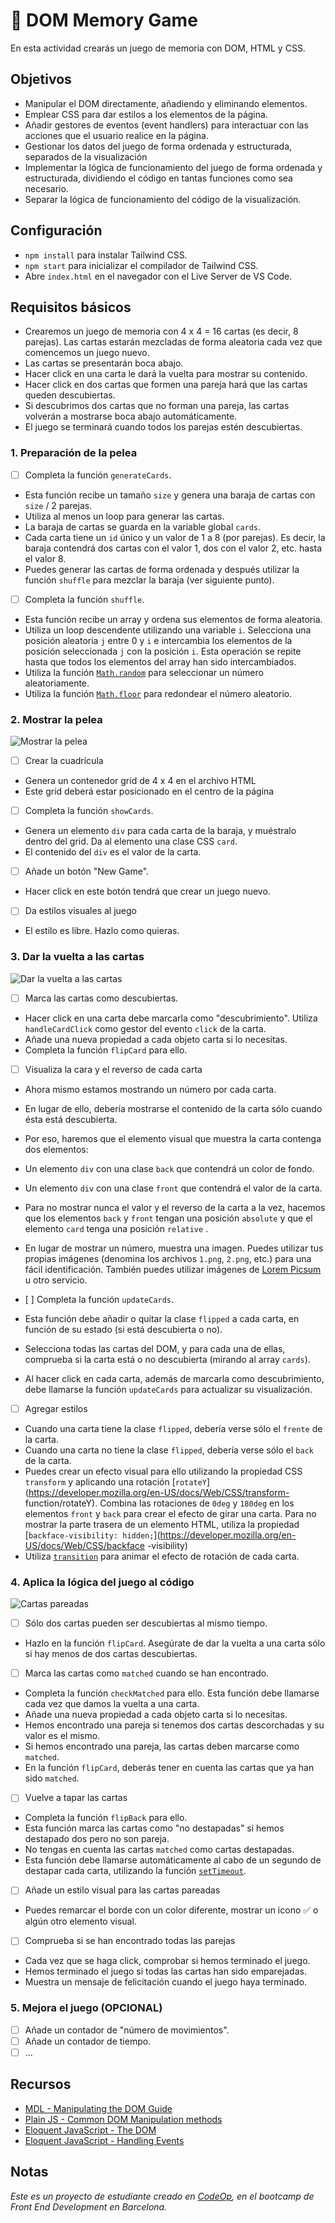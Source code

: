# 🧠 DOM Memory Game

En esta actividad crearás un juego de memoria con DOM, HTML y CSS.

## Objetivos

- Manipular el DOM directamente, añadiendo y eliminando elementos.
- Emplear CSS para dar estilos a los elementos de la página.
- Añadir gestores de eventos (event handlers) para interactuar con las acciones que el usuario realice en la página.
- Gestionar los datos del juego de forma ordenada y estructurada, separados de la visualización
- Implementar la lógica de funcionamiento del juego de forma ordenada y estructurada, dividiendo el código en tantas funciones como sea necesario.
- Separar la lógica de funcionamiento del código de la visualización.

## Configuración

- `npm install` para instalar Tailwind CSS.
- `npm start` para inicializar el compilador de Tailwind CSS.
- Abre `index.html` en el navegador con el Live Server de VS Code.

## Requisitos básicos

- Crearemos un juego de memoria con 4 x 4 = 16 cartas (es decir, 8 parejas).
Las cartas estarán mezcladas de forma aleatoria cada vez que comencemos un juego nuevo.
- Las cartas se presentarán boca abajo.
- Hacer click en una carta le dará la vuelta para mostrar su contenido.
- Hacer click en dos cartas que formen una pareja hará que las cartas queden descubiertas.
- Si descubrimos dos cartas que no forman una pareja, las cartas volverán a mostrarse boca abajo automáticamente.
- El juego se terminará cuando todos los parejas estén descubiertas.

### 1. Preparación de la pelea

- [ ] Completa la función `generateCards`.

- Esta función recibe un tamaño `size` y genera una baraja de cartas con `size` / 2 parejas.
- Utiliza al menos un loop para generar las cartas.
- La baraja de cartas se guarda en la variable global `cards`.
- Cada carta tiene un `id` único y un valor de 1 a 8 (por parejas). Es decir, la baraja contendrá dos cartas con el valor 1, dos con el valor 2, etc. hasta el valor 8.
- Puedes generar las cartas de forma ordenada y después utilizar la función `shuffle` para mezclar la baraja (ver siguiente punto).

- [ ] Completa la función `shuffle`.

- Esta función recibe un array y ordena sus elementos de forma aleatoria.
- Utiliza un loop descendente utilizando una variable `i`. Selecciona una posición aleatoria `j` entre 0 y `i` e intercambia los elementos de la posición seleccionada `j` con la posición `i`. Esta operación se repite hasta que todos los elementos del array han sido intercambiados.
- Utiliza la función [`Math.random`](https://developer.mozilla.org/en-US/docs/Web/JavaScript/Reference/Global_Objects/Math/random) para seleccionar un número aleatoriamente.
- Utiliza la función [`Math.floor`](https://developer.mozilla.org/en-US/docs/Web/JavaScript/Reference/Global_Objects/Math/floor) para redondear el número aleatorio.

### 2. Mostrar la pelea

![Mostrar la pelea](img/img1.png)

- [ ] Crear la cuadrícula

- Genera un contenedor grid de 4 x 4 en el archivo HTML
- Este grid deberá estar posicionado en el centro de la página

- [ ] Completa la función `showCards`.

- Genera un elemento `div` para cada carta de la baraja, y muéstralo dentro del grid. Da al elemento una clase CSS `card`.
- El contenido del `div` es el valor de la carta.

- [ ] Añade un botón "New Game".

- Hacer click en este botón tendrá que crear un juego nuevo.

- [ ] Da estilos visuales al juego
- El estilo es libre. Hazlo como quieras.

### 3. Dar la vuelta a las cartas

![Dar la vuelta a las cartas](img/img2.png)

- [ ] Marca las cartas como descubiertas.

 - Hacer click en una carta debe marcarla como "descubrimiento". Utiliza `handleCardClick` como gestor del evento `click` de la carta.
 - Añade una nueva propiedad a cada objeto carta si lo necesitas.
 - Completa la función `flipCard` para ello.

- [ ] Visualiza la cara y el reverso de cada carta

 - Ahora mismo estamos mostrando un número por cada carta.
 - En lugar de ello, debería mostrarse el contenido de la carta sólo cuando ésta está descubierta.
 - Por eso, haremos que el elemento visual que muestra la carta contenga dos elementos:
 - Un elemento `div` con una clase `back` que contendrá un color de fondo.
 - Un elemento `div` con una clase `front` que contendrá el valor de la carta.
 - Para no mostrar nunca el valor y el reverso de la carta a la vez, hacemos que los elementos `back` y `front` tengan una posición `absolute` y que el elemento `card` tenga una posición `relative` .
 - En lugar de mostrar un número, muestra una imagen. Puedes utilizar tus propias imágenes (denomina los archivos `1.png`, `2.png`, etc.) para una fácil identificación. También puedes utilizar imágenes de [Lorem Picsum](https://picsum.photos/) u otro servicio.

- [ ] Completa la función `updateCards`.

 - Esta función debe añadir o quitar la clase `flipped` a cada carta, en función de su estado (si está descubierta o no).
 - Selecciona todas las cartas del DOM, y para cada una de ellas, comprueba si la carta está o no descubierta (mirando al array `cards`).
 - Al hacer click en cada carta, además de marcarla como descubrimiento, debe llamarse la función `updateCards` para actualizar su visualización.

- [ ] Agregar estilos
 - Cuando una carta tiene la clase `flipped`, debería verse sólo el `frente` de la carta.
 - Cuando una carta no tiene la clase `flipped`, debería verse sólo el `back` de la carta.
 - Puedes crear un efecto visual para ello utilizando la propiedad CSS `transform` y aplicando una rotación [`rotateY`](https://developer.mozilla.org/en-US/docs/Web/CSS/transform- function/rotateY). Combina las rotaciones de `0deg` y `180deg` en los elementos `front` y `back` para crear el efecto de girar una carta. Para no mostrar la parte trasera de un elemento HTML, utiliza la propiedad [`backface-visibility: hidden;`](https://developer.mozilla.org/en-US/docs/Web/CSS/backface -visibility)
 - Utiliza [`transition`](https://developer.mozilla.org/en-US/docs/Web/CSS/CSS_Transitions/Using_CSS_transitions) para animar el efecto de rotación de cada carta.

### 4. Aplica la lógica del juego al código

![Cartas pareadas](img/img3.png)

- [ ] Sólo dos cartas pueden ser descubiertas al mismo tiempo.

 - Hazlo en la función `flipCard`. Asegúrate de dar la vuelta a una carta sólo si hay menos de dos cartas descubiertas.

- [ ] Marca las cartas como `matched` cuando se han encontrado.

 - Completa la función `checkMatched` para ello. Esta función debe llamarse cada vez que damos la vuelta a una carta.
 - Añade una nueva propiedad a cada objeto carta si lo necesitas.
 - Hemos encontrado una pareja si tenemos dos cartas descorchadas y su valor es el mismo.
 - Si hemos encontrado una pareja, las cartas deben marcarse como `matched`.
 - En la función `flipCard`, deberás tener en cuenta las cartas que ya han sido `matched`.

- [ ] Vuelve a tapar las cartas

 - Completa la función `flipBack` para ello.
 - Esta función marca las cartas como "no destapadas" si hemos destapado dos pero no son pareja.
 - No tengas en cuenta las cartas `matched` como cartas destapadas.
 - Esta función debe llamarse automáticamente al cabo de un segundo de destapar cada carta, utilizando la función [`setTimeout`](https://developer.mozilla.org/en-US/docs/Web/API/setTimeout ).

- [ ] Añade un estilo visual para las cartas pareadas

 - Puedes remarcar el borde con un color diferente, mostrar un icono ✅ o algún otro elemento visual.

- [ ] Comprueba si se han encontrado todas las parejas

 - Cada vez que se haga click, comprobar si hemos terminado el juego.
 - Hemos terminado el juego si todas las cartas han sido emparejadas.
 - Muestra un mensaje de felicitación cuando el juego haya terminado.

### 5. Mejora el juego (OPCIONAL)

- [ ] Añade un contador de "número de movimientos".
- [ ] Añade un contador de tiempo.
- [ ] ...

## Recursos

- [MDL - Manipulating the DOM Guide](https://developer.mozilla.org/en-US/docs/Learn/JavaScript/Client-side_web_APIs/Manipulating_documents)
- [Plain JS - Common DOM Manipulation methods](https://plainjs.com/javascript/manipulation/)
- [Eloquent JavaScript - The DOM](https://eloquentjavascript.net/14_dom.html)
- [Eloquent JavaScript - Handling Events](https://eloquentjavascript.net/15_event.html)

## Notas

_Este es un proyecto de estudiante creado en [CodeOp](http://CodeOp.tech), en el bootcamp de Front End Development en Barcelona._